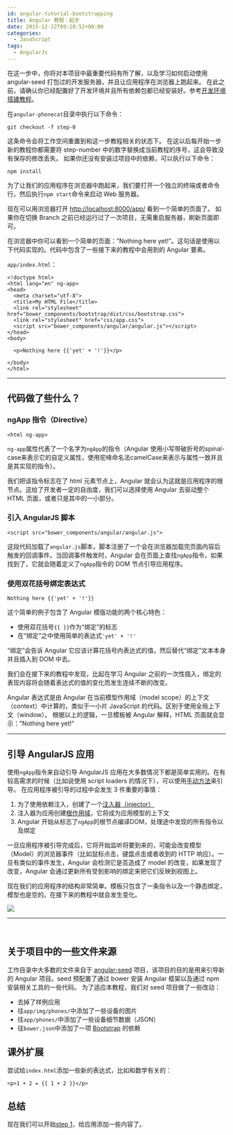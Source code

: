 ```yaml
---
id: angular-tutorial-bootstrapping
title: Angular 教程：起步
date: 2015-12-22T09:10:52+00:00
categories:
  - JavaScript
tags:
  - AngularJs
---
```

在这一步中，你将对本项目中最重要代码有所了解，以及学习如何启动使用 angular-seed 打包过的开发服务器，并且让应用程序在浏览器上跑起来。 在此之前，请确认你已经配置好了开发环境并且所有依赖包都已经安装好。参考[开发环境搭建教程](/p/angular-tutorial-phonecat-tutorial-app/)。

在`angular-phonecat`目录中执行以下命令：

```
git checkout -f step-0
```

这条命令会将工作空间重置到和这一步教程相关的状态下。 在这以后每开始一步新的教程你都需要将 step-number 中的数字替换成当前教程的序号，这会导致没有保存的修改丢失。 如果你还没有安装过项目中的依赖，可以执行以下命令：

```
npm install
```

为了让我们的应用程序在浏览器中跑起来，我们要打开一个独立的终端或者命令行，然后执行`npm start`命令来启动 Web 服务器。

现在可以用浏览器打开 <http://localhost:8000/app/> 看到一个简单的页面了。 如果你在切换 Branch 之前已经运行过了一次项目，无需重启服务器，刷新页面即可。

在浏览器中你可以看到一个简单的页面：&#8221;Nothing here yet!&#8221;。这句话是使用以下代码实现的。代码中包含了一些接下来的教程中会用到的 Angular 要素。

`app/index.html`：

```
<!doctype html>
<html lang="en" ng-app>
<head>
  <meta charset="utf-8">
  <title>My HTML File</title>
  <link rel="stylesheet" href="bower_components/bootstrap/dist/css/bootstrap.css">
  <link rel="stylesheet" href="css/app.css">
  <script src="bower_components/angular/angular.js"></script>
</head>
<body>

  <p>Nothing here {{'yet' + '!'}}</p>

</body>
</html>
```

* * *

## 代码做了些什么？

### ngApp 指令（Directive）

```
<html ng-app>
```

<p class="lang:default highlight:0 decode:1 inline:1 ">
  <code>ng-app</code>属性代表了一个名字为<code>ngApp</code>的指令（Angular 使用小写带破折号的spinal-case来表示它的自定义属性，使用驼峰命名法camelCase来表示与属性一致并且是其实现的指令）。
</p>

我们把该指令标志在了 html 元素节点上，Angular 就会认为这就是应用程序的根节点。这给了开发者一定的自由度，我们可以选择使用 Angular 去驱动整个 HTML 页面，或者只是其中的一小部分。

### 引入 AngularJS 脚本

```
<script src="bower_components/angular/angular.js">
```

这段代码加载了`angular.js`脚本，脚本注册了一个会在浏览器加载完页面内容后触发的回调事件。当回调事件触发时，Angular 会在页面上查找`ngApp`指令，如果找到了，它就会随着定义了`ngApp`指令的 DOM 节点引导应用程序。

### 使用双花括号绑定表达式

```
Nothing here {{'yet' + '!'}}
```

这个简单的例子包含了 Angular 模版功能的两个核心特色：

  * 使用双花括号`{{ }}`作为“绑定”的标志
  * 在“绑定”之中使用简单的表达式`'yet' + '!'`

“绑定”会告诉 Angular 它应该计算花括号内表达式的值，然后替代“绑定”文本本身并且插入到 DOM 中去。

我们会在接下来的教程中发现，比起在学习 Angular 之前的一次性插入，绑定的表现内容将会随着表达式的值的变化而发生连续不断的改变。

Angular 表达式是由 Angular 在当前模型作用域（model scope）的上下文（context）中计算的，类似于一小片 JavaScript 的代码。区别于使用全局上下文（window）。 根据以上的逻辑，一旦模板被 Angular 解释，HTML 页面就会显示：&#8221;Nothing here yet!&#8221;

* * *

## 引导 AngularJS 应用

使用`ngApp`指令来自动引导 AngularJS 应用在大多数情况下都是简单实用的。在有较高需求的时候（比如说使用 script loaders 的情况下），可以使用[手动方法](https://docs.angularjs.org/guide/bootstrap)来引导。 在应用程序被引导的过程中会发生 3 件重要的事情：

  1. 为了使用依赖注入，创建了一个[注入器（injector）](https://docs.angularjs.org/api/auto/service/$injector)
  2. 注入器为应用创建[根作用域](https://docs.angularjs.org/api/ng/service/$rootScope)，它将成为应用模型的上下文
  3. Angular 开始从标志了`ngApp`的根节点编译DOM，处理途中发现的所有指令以及绑定

一旦应用程序被引导完成后，它将开始监听将要到来的，可能会改变模型（Model）的浏览器事件（比如鼠标点击，键盘点击或者收到的 HTTP 响应）。一旦有类似的事件发生，Angular 会检测它是否造成了 model 的改变，如果发现了改变，Angular 会通过更新所有受到影响的绑定来把它们反映到视图上。

现在我们的应用程序的结构非常简单。模板只包含了一条指令以及一个静态绑定，模型也是空的。在接下来的教程中就会发生变化。

![](https://user-images.githubusercontent.com/5960988/48595810-427fc680-e991-11e8-9d94-22c092701788.png)

* * *

&nbsp;

## 关于项目中的一些文件来源

工作目录中大多数的文件来自于 [angular-seed](https://github.com/angular/angular-seed) 项目，该项目的目的是用来引导新的 Angular 项目。seed 预配置了通过 bower 安装 Angular 框架以及通过 npm 安装相关工具的一些代码。 为了适应本教程，我们对 seed 项目做了一些改动：

  * 去掉了样例应用
  * 往`app/img/phones/`中添加了一些设备的图片
  * 往`app/phones/`中添加了一些设备细节数据（JSON）
  * 往`bower.json`中添加了一项 [Bootstrap](http://getbootstrap.com/) 的依赖

## 课外扩展

尝试给`index.html`添加一些新的表达式，比如和数学有关的：

```
<p>1 + 2 = {{ 1 + 2 }}</p>
```

## 总结

现在我们可以开始[step 1](/p/angular-tutorial-static-template/)，给应用添加一些内容了。
